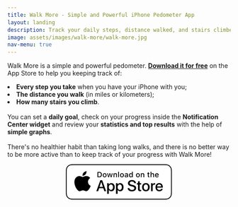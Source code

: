 ```yaml
---
title: Walk More - Simple and Powerful iPhone Pedometer App
layout: landing
description: Track your daily steps, distance walked, and stairs climbed with this free and easy-to-use pedometer app
image: assets/images/walk-more/walk-more.jpg
nav-menu: true
---
```


<script type="application/ld+json">
{
    "@context": "https://schema.org",
    "@type": "SoftwareApplication",
    "name": "Walk More",
    "applicationCategory": "HealthAndFitnessApplication",
    "operatingSystem": "iOS",
    "description": "Simple and powerful pedometer app for tracking steps, distance, and stairs climbed",
    "offers": [
        {
            "@type": "Offer",
            "price": "0",
            "priceCurrency": "USD",
            "description": "Free version"
        },
        {
            "@type": "Offer",
            "price": "0.99",
            "priceCurrency": "USD",
            "description": "One-time purchase to remove ads"
        }
    ],
    "author": {
        "@type": "Person",
        "name": "Cesare Forelli"
    }
}
</script>

<!-- Main -->
<div id="main">

<!-- One -->
<section id="one">
	<div class="inner">
		<p>Walk More is a simple and powerful pedometer. <a href="https://itunes.apple.com/us/app/walk-more-powerful-pedometer/id1198077980?mt=88" class="link" target="new"><b>Download it for free</b></a> on the App Store to help you keeping track of:<li><b>Every step you take</b> when you have your iPhone with you;</li><li><b>The distance you walk</b> (in miles or kilometers);</li><li><b>How many stairs you climb</b>.</li><br>You can set a <b>daily goal</b>, check on your progress inside the <b>Notification Center widget</b> and review your <b>statistics and top results</b> with the help of <b>simple graphs</b>.<br><br>There's no healthier habit than taking long walks, and there is no better way to be more active than to keep track of your progress with Walk More!<br></p>
				<p style="text-align:center">
			<a href="https://itunes.apple.com/us/app/walk-more-powerful-pedometer/id1198077980?mt=88" class="image" target="new">
				<img src="assets/images/download_ios_app_store_white_bg.svg" alt="Download on the App Store" data-position="center center" />
			</a>
		</p>
	</div>
</section>
</div>